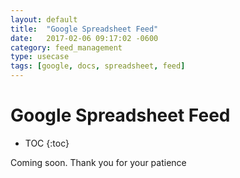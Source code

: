 ```yaml
---
layout: default
title:  "Google Spreadsheet Feed"
date:   2017-02-06 09:17:02 -0600
category: feed_management
type: usecase
tags: [google, docs, spreadsheet, feed]
---
```


# Google Spreadsheet Feed

* TOC
{:toc}

Coming soon. Thank you for your patience